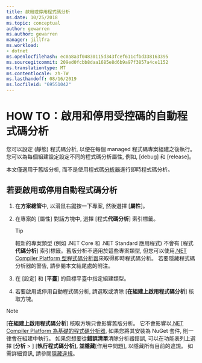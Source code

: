 ```yaml
---
title: 啟用或停用程式碼分析
ms.date: 10/25/2018
ms.topic: conceptual
author: gewarren
ms.author: gewarren
manager: jillfra
ms.workload:
- dotnet
ms.openlocfilehash: ec0a8a3f04830115d343fcef611cfbd338163395
ms.sourcegitcommit: 209ed0fcbb8daa1685e8d6b9a97f3857a4ce1152
ms.translationtype: MT
ms.contentlocale: zh-TW
ms.lasthandoff: 08/16/2019
ms.locfileid: "69551042"
---
```

# <a name="how-to-enable-and-disable-automatic-code-analysis-for-managed-code"></a>HOW TO：啟用和停用受控碼的自動程式碼分析

您可以設定 (靜態) 程式碼分析, 以便在每個 managed 程式碼專案組建之後執行。 您可以為每個組建設定設定不同的程式碼分析屬性, 例如, [debug] 和 [release]。

本文僅適用于舊版分析, 而不是使用程式碼[分析器](roslyn-analyzers-overview.md)進行即時程式碼分析。

## <a name="to-enable-or-disable-automatic-code-analysis"></a>若要啟用或停用自動程式碼分析

1. 在**方案總管**中, 以滑鼠右鍵按一下專案, 然後選擇 [**屬性**]。

1. 在專案的 [屬性] 對話方塊中, 選擇 [程式**代碼分析**] 索引標籤。

   > [!TIP]
   > 較新的專案類型 (例如 .NET Core 和 .NET Standard 應用程式) 不會有 [程式**代碼分析**] 索引標籤。舊版分析不適用於這些專案類型, 但您可以使用[.NET Compiler Platform 型程式碼分析器](roslyn-analyzers-overview.md)來取得即時程式碼分析。 若要隱藏程式碼分析器的警告, 請參閱本文結尾處的附注。

1. 在 [設定] 和 [**平臺**] 的目標平臺中指定組建類型。

1. 若要啟用或停用自動程式碼分析, 請選取或清除 [**在組建上啟用程式碼分析**] 核取方塊。

> [!NOTE]
> [**在組建上啟用程式碼分析**] 核取方塊只會影響舊版分析。 它不會影響以[.NET Compiler Platform 為基礎的程式碼分析器](roslyn-analyzers-overview.md), 如果您將其安裝為 NuGet 套件, 則一律會在組建中執行。 如果您想要從**錯誤清單**清除分析器錯誤, 可以在功能表列上選擇 [**分析** > ] [**執行程式碼分析], 並隱藏**[作用中問題], 以隱藏所有目前的違規。 如需詳細資訊, 請參閱[隱藏違規](use-roslyn-analyzers.md#suppress-violations)。
